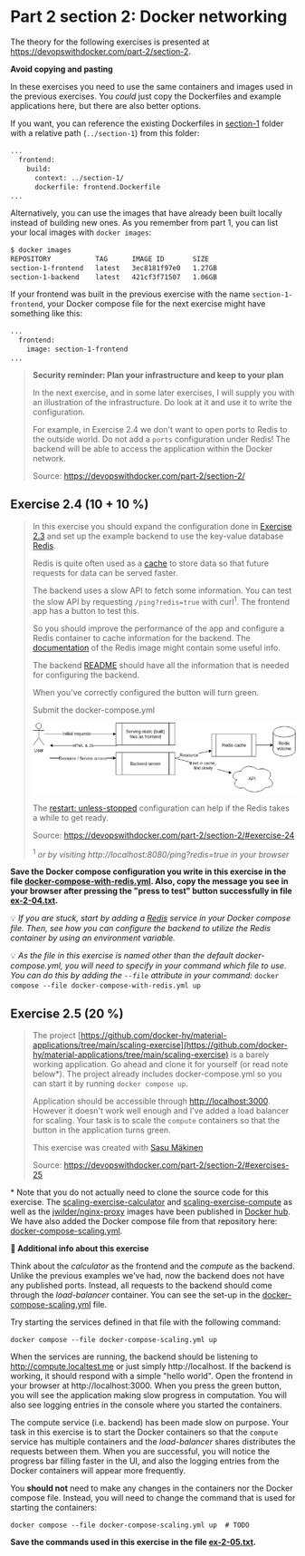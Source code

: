 # Part 2 section 2: Docker networking

The theory for the following exercises is presented at https://devopswithdocker.com/part-2/section-2.


**Avoid copying and pasting**

In these exercises you need to use the same containers and images used in the previous exercises. You *could* just copy the Dockerfiles and example applications here, but there are also better options.

If you want, you can reference the existing Dockerfiles in [section-1](../section-1/) folder with a relative path (`../section-1`) from this folder:

```
...
  frontend:
    build:
      context: ../section-1/
      dockerfile: frontend.Dockerfile
...
```

Alternatively, you can use the images that have already been built locally instead of building new ones. As you remember from part 1, you can list your local images with `docker images`:

```
$ docker images
REPOSITORY           TAG      IMAGE ID       SIZE
section-1-frontend   latest   3ec8181f97e0   1.27GB
section-1-backend    latest   421cf3f71507   1.06GB
```

If your frontend was built in the previous exercise with the name `section-1-frontend`, your Docker compose file for the next exercise might have something like this:

```
...
  frontend:
    image: section-1-frontend
...
```

> **Security reminder: Plan your infrastructure and keep to your plan**
>
> In the next exercise, and in some later exercises, I will supply you with an illustration of the infrastructure. Do look at it and use it to write the configuration.
>
> For example, in Exercise 2.4 we don't want to open ports to Redis to the outside world. Do not add a `ports` configuration under Redis! The backend will be able to access the application within the Docker network.
>
> Source: https://devopswithdocker.com/part-2/section-2/


## Exercise 2.4 (10 + 10 %)

> In this exercise you should expand the configuration done in [Exercise 2.3](https://devopswithdocker.com/part-2/section-1#exercises-22---23) and set up the example backend to use the key-value database [Redis](https://redis.com/).
>
> Redis is quite often used as a [cache](https://en.wikipedia.org/wiki/Cache_(computing)) to store data so that future requests for data can be served faster.
>
> The backend uses a slow API to fetch some information. You can test the slow API by requesting `/ping?redis=true` with curl<sup>1</sup>. The frontend app has a button to test this.
>
> So you should improve the performance of the app and configure a Redis container to cache information for the backend. The
> [documentation](https://hub.docker.com/_/redis/) of the Redis image might contain some useful info.
>
> The backend [README](https://github.com/docker-hy/material-applications/tree/main/example-backend) should have all the information that is needed for configuring the backend.
>
> When you've correctly configured the button will turn green.
>
> Submit the docker-compose.yml
>
> ![Backend, frontend and redis](./back-front-and-redis.png)
>
> The [restart: unless-stopped](https://docs.docker.com/compose/compose-file/compose-file-v3/#restart) configuration can help if the Redis takes a while to get ready.
>
> Source: https://devopswithdocker.com/part-2/section-2/#exercise-24
>
> <sup>1</sup> *or by visiting http://localhost:8080/ping?redis=true in your browser*

**Save the Docker compose configuration you write in this exercise in the file [docker-compose-with-redis.yml](./docker-compose-with-redis.yml). Also, copy the message you see in your browser after pressing the "press to test" button successfully in file [ex-2-04.txt](./ex-2-04.txt).**

💡 *If you are stuck, start by adding a [Redis](https://hub.docker.com/_/redis/) service in your Docker compose file. Then, see how you can configure the backend to utilize the Redis container by using an environment variable.*

💡 *As the file in this exercise is named other than the default docker-compose.yml, you will need to specify in your command which file to use. You can do this by adding the `--file` attribute in your command:* `docker compose --file docker-compose-with-redis.yml up`


## Exercise 2.5 (20 %)

> The project [https://github.com/docker-hy/material-applications/tree/main/scaling-exercise](https://github.com/docker-hy/material-applications/tree/main/scaling-exercise) is a barely working application. Go ahead and clone it for yourself (or read note below\*). The project already includes docker-compose.yml so you can start it by running `docker compose up`.
>
> Application should be accessible through [http://localhost:3000](http://localhost:3000). However it doesn't work well enough and I've added a load balancer for scaling. Your task is to scale the `compute` containers so that the button in the application turns green.
>
> This exercise was created with [Sasu Mäkinen](https://github.com/sasumaki)
>
> Source: https://devopswithdocker.com/part-2/section-2/#exercises-25

\* Note that you do not actually need to clone the source code for this exercise. The [scaling-exercise-calculator](https://hub.docker.com/r/devopsdockeruh/scaling-exercise-calculator) and [scaling-exercise-compute](https://hub.docker.com/r/devopsdockeruh/scaling-exercise-compute) as well as the [jwilder/nginx-proxy](https://hub.docker.com/r/jwilder/nginx-proxy) images have been published in [Docker hub](https://hub.docker.com). We have also added the Docker compose file from that repository here: [docker-compose-scaling.yml](./docker-compose-scaling.yml).

**📝 Additional info about this exercise**

Think about the *calculator* as the frontend and the *compute* as the backend. Unlike the previous examples we've had, now the backend does not have any published ports. Instead, all requests to the backend should come through the *load-balancer* container. You can see the set-up in the [docker-compose-scaling.yml](./docker-compose-scaling.yml) file.

Try starting the services defined in that file with the following command:

```
docker compose --file docker-compose-scaling.yml up
```

When the services are running, the backend should be listening to http://compute.localtest.me or just simply http://localhost. If the backend is working, it should respond with a simple "hello world". Open the frontend in your browser at http://localhost:3000. When you press the green button, you will see the application making slow progress in computation. You will also see logging entries in the console where you started the containers.

The compute service (i.e. backend) has been made slow on purpose. Your task in this exercise is to start the Docker containers so that the `compute` service has multiple containers and the *load-balancer* shares distributes the requests between them. When you are successful, you will notice the progress bar filling faster in the UI, and also the logging entries from the Docker containers will appear more frequently.

You **should not** need to make any changes in the containers nor the Docker compose file. Instead, you will need to change the command that is used for starting the containers:

```
docker compose --file docker-compose-scaling.yml up  # TODO
```

**Save the commands used in this exercise in the file [ex-2-05.txt](./ex-2-05.txt).**
